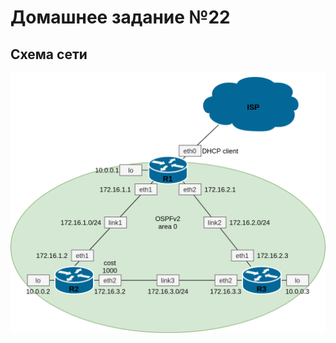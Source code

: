 # Домашнее задание №22

## Схема сети

![Схема сети](https://github.com/parshyn-dima/screens/blob/master/lesson22/ospfv2.png)
